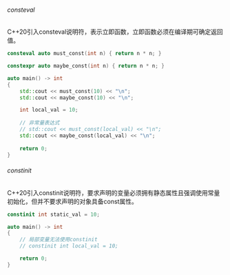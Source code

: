 ###### consteval

C++20引入consteval说明符，表示立即函数，立即函数必须在编译期可确定返回值。

```cpp
consteval auto must_const(int n) { return n * n; }

constexpr auto maybe_const(int n) { return n * n; }

auto main() -> int
{
    std::cout << must_const(10) << "\n";
    std::cout << maybe_const(10) << "\n";

    int local_val = 10;
    
    // 非常量表达式
    // std::cout << must_const(local_val) << "\n";
    std::cout << maybe_const(local_val) << "\n";
    
    return 0;
}
```
###### constinit

C++20引入constinit说明符，要求声明的变量必须拥有静态属性且强调使用常量初始化，但并不要求声明的对象具备const属性。

```cpp
constinit int static_val = 10;

auto main() -> int
{
    // 局部变量无法使用constinit
    // constinit int local_val = 10;

    return 0;
}
```
